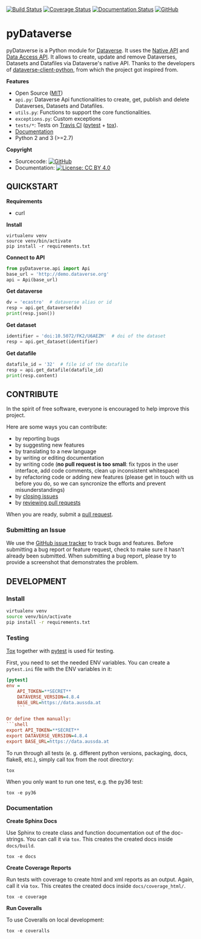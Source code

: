 [![Build Status](https://travis-ci.com/AUSSDA/pyDataverse.svg?branch=master)](https://travis-ci.com/AUSSDA/pyDataverse) [![Coverage Status](https://coveralls.io/repos/github/AUSSDA/pyDataverse/badge.svg)](https://coveralls.io/github/AUSSDA/pyDataverse) [![Documentation Status](https://readthedocs.org/projects/pydataverse/badge/?version=latest)](https://pydataverse.readthedocs.io/en/latest) [![GitHub](https://img.shields.io/github/license/aussda/pydataverse.svg)](https://opensource.org/licenses/MIT)

# pyDataverse

pyDataverse is a Python module for [Dataverse](http://dataverse.org/). It uses the [Native API](http://guides.dataverse.org/en/latest/api/native-api.html) and [Data Access API](http://guides.dataverse.org/en/latest/api/dataaccess.html). It allows to create, update and remove Dataverses, Datasets and Datafiles via Dataverse's native API. Thanks to the developers of [dataverse-client-python](https://github.com/IQSS/dataverse-client-python), from which the project got inspired from.


**Features**

* Open Source ([MIT](https://opensource.org/licenses/MIT))
* `api.py`: Dataverse Api functionalities to create, get, publish and delete Dataverses, Datasets and Datafiles.
* `utils.py`: Functions to support the core functionalities.
* `exceptions.py`: Custom exceptions
* `tests/*`: Tests on [Travis CI](https://travis-ci.com/AUSSDA/pyDataverse) ([pytest](https://docs.pytest.org/en/latest/) + [tox](http://tox.readthedocs.io/)).
* [Documentation](https://pydataverse.readthedocs.io/en/latest/)
* Python 2 and 3 (>=2.7)


**Copyright**

* Sourcecode:  [![GitHub](https://img.shields.io/github/license/aussda/pydataverse.svg)](https://opensource.org/licenses/MIT)
* Documentation:  [![License: CC BY 4.0](https://licensebuttons.net/l/by/4.0/80x15.png)](https://creativecommons.org/licenses/by/4.0/)

## QUICKSTART

**Requirements**

* curl

**Install**

```shell
virtualenv venv
source venv/bin/activate
pip install -r requirements.txt
```

**Connect to API**

```python
from pyDataverse.api import Api
base_url = 'http://demo.dataverse.org'
api = Api(base_url)
```
**Get dataverse**

```python
dv = 'ecastro'  # dataverse alias or id
resp = api.get_dataverse(dv)
print(resp.json())
```

**Get dataset**

```python
identifier = 'doi:10.5072/FK2/U6AEZM'  # doi of the dataset
resp = api.get_dataset(identifier)
```

**Get datafile**

```python
datafile_id = '32'  # file id of the datafile
resp = api.get_datafile(datafile_id)
print(resp.content)
```

## CONTRIBUTE

In the spirit of free software, everyone is encouraged to help improve this project.

Here are some ways you can contribute:

- by reporting bugs
- by suggesting new features
- by translating to a new language
- by writing or editing documentation
- by writing code (**no pull request is too small**: fix typos in the user interface, add code comments, clean up inconsistent whitespace)
- by refactoring code or adding new features (please get in touch with us before you do, so we can syncronize the efforts and prevent misunderstandings)
- by [closing issues](https://github.com/AUSSDA/pyDataverse/issues)
- by [reviewing pull requests](https://github.com/AUSSDA/pyDataverse/pulls)

When you are ready, submit a [pull request](https://github.com/AUSSDA/pyDataverse).

### Submitting an Issue

We use the [GitHub issue tracker](https://github.com/AUSSDA/pyDataverse/issues) to track bugs and features. Before submitting a bug report or feature request, check to make sure it hasn't already been submitted. When submitting a bug report, please try to provide a screenshot that demonstrates the problem.

## DEVELOPMENT

### Install

```bash
virtualenv venv
source venv/bin/activate
pip install -r requirements.txt
```

### Testing

[Tox](http://tox.readthedocs.io/) together with [pytest](https://docs.pytest.org/en/latest/) is used für testing.

First, you need to set the needed ENV variables. You can create a `pytest.ini` file with the ENV variables in it:
```ini
[pytest]
env =
    API_TOKEN=**SECRET**
    DATAVERSE_VERSION=4.8.4
    BASE_URL=https://data.aussda.at
    ```

Or define them manually:
```shell
export API_TOKEN=**SECRET**
export DATAVERSE_VERSION=4.8.4
export BASE_URL=https://data.aussda.at
```

To run through all tests (e. g. different python versions, packaging, docs, flake8, etc.), simply call tox from the root directory:
```shell
tox
```

When you only want to run one test, e.g. the py36 test:
```shell
tox -e py36
```

### Documentation

**Create Sphinx Docs**

Use Sphinx to create class and function documentation out of the doc-strings. You can call it via `tox`. This creates the created docs inside `docs/build`.

```
tox -e docs
```

**Create Coverage Reports**

Run tests with coverage to create html and xml reports as an output. Again, call it via `tox`. This creates the created docs inside `docs/coverage_html/`.
```shell
tox -e coverage
```

**Run Coveralls**

To use Coveralls on local development:
```shell
tox -e coveralls
```

